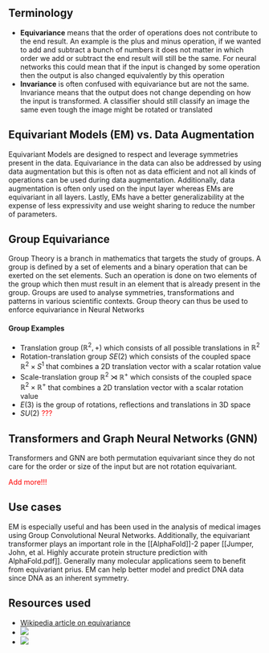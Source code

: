 ## Terminology
- **Equivariance** means that the order of operations does not contribute to the end result. An example is the plus and minus operation, if we wanted to add and subtract a bunch of numbers it does not matter in which order we add or subtract the end result will still be the same. For neural networks this could mean that if the input is changed by some operation then the output is also changed equivalently by this operation
- **Invariance** is often confused with equivariance but are not the same. Invariance means that the output does not change depending on how the input is transformed. A classifier should still classify an image the same even tough the image might be rotated or translated
## Equivariant Models (EM) vs. Data Augmentation
Equivariant Models are designed to respect and leverage symmetries present in the data. Equivariance in the data can also be addressed by using data augmentation but this is often not as data efficient and not all kinds of operations can be used during data augmentation. Additionally, data augmentation is often only used on the input layer whereas EMs are equivariant in all layers. Lastly, EMs have a better generalizability at the expense of less expressivity and use weight sharing to reduce the number of parameters.
## Group Equivariance
Group Theory is a branch in mathematics that targets the study of groups. A group is defined by a set of elements and a binary operation that can be exerted on the set elements. Such an operation is done on two elements of the group which then must result in an element that is already present in the group. Groups are used to analyse symmetries, transformations and patterns in various scientific contexts. Group theory can thus be used to enforce equivariance in Neural Networks
#### Group Examples
- Translation group $(\mathbb{R}^2, +)$ which consists of all possible translations in $\mathbb{R}^2$
- Rotation-translation group $SE(2)$ which consists of the coupled space $\mathbb{R}^2\times S^1$ that combines a 2D translation vector with a scalar rotation value
- Scale-translation group $\mathbb{R}^2\rtimes \mathbb{R}^+$ which consists of the coupled space $\mathbb{R}^2 \times \mathbb{R}^+$ that combines a 2D translation vector with a scalar rotation value
- $E(3)$ is the group of rotations, reflections and translations in 3D space
- $SU(2)$ <span style="color:#ff0000">???</span>
## Transformers and Graph Neural Networks (GNN)
Transformers and GNN are both permutation equivariant since they do not care for the order or size of the input but are not rotation equivariant. 

<span style="color:#ff0000">Add more!!!</span>
## Use cases
EM is especially useful and has been used in the analysis of medical images using Group Convolutional Neural Networks. Additionally, the equivariant transformer plays an important role in the [[AlphaFold]]-2 paper [[Jumper, John, et al. Highly accurate protein structure prediction with AlphaFold.pdf]]. Generally many molecular applications seem to benefit from equivariant prius. EM can help better model and predict DNA data since DNA as an inherent symmetry.

## Resources used
- [Wikipedia article on equivariance](https://en.wikipedia.org/wiki/Equivariant_map)
- ![](https://www.youtube.com/watch?v=2bP_KuBrXSc)
- ![](https://www.youtube.com/watch?v=RBKERHaiEKY)
